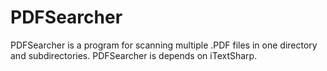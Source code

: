# PDFSearcher
PDFSearcher is a program for scanning multiple .PDF files in one directory and subdirectories. 
PDFSearcher is depends on iTextSharp.
